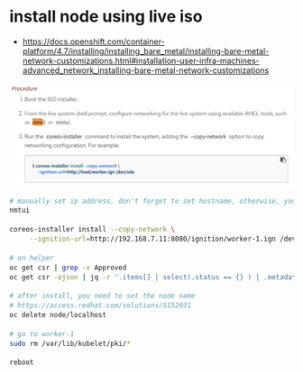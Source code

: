 # install node using live iso

- https://docs.openshift.com/container-platform/4.7/installing/installing_bare_metal/installing-bare-metal-network-customizations.html#installation-user-infra-machines-advanced_network_installing-bare-metal-network-customizations


![](imgs/2021-06-30-18-32-23.png)

```bash
# manually set ip address, don't forget to set hostname, otherwise, you will get 'localhost'
nmtui

coreos-installer install --copy-network \
     --ignition-url=http://192.168.7.11:8080/ignition/worker-1.ign /dev/sda --insecure-ignition

# on helper
oc get csr | grep -v Approved
oc get csr -ojson | jq -r '.items[] | select(.status == {} ) | .metadata.name' | xargs oc adm certificate approve

# after install, you need to set the node name
# https://access.redhat.com/solutions/5152031
oc delete node/localhost

# go to worker-1
sudo rm /var/lib/kubelet/pki/*

reboot


```